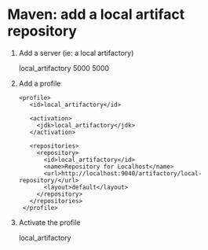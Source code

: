 Maven: add a local artifact repository
======================================
1. Add a server (ie: a local artifactory)

	  <server>
	    <id>local_artifactory</id>
	    <configuration>
	     <httpConfiguration>
	          <put>
	             <readTimeout>5000</readTimeout> <!-- milliseconds -->
	             <connectionTimeout>5000</connectionTimeout> <!-- milliseconds -->
	          </put>
	        </httpConfiguration>
	    </configuration>
	  </server>

2. Add a profile

	   <profile>
	      <id>local_artifactory</id>

	      <activation>
	        <jdk>local_artifactory</jdk>
	      </activation>

	      <repositories>
	        <repository>
	          <id>local_artifactory</id>
	          <name>Repository for Localhost</name>
	          <url>http://localhost:9040/artifactory/local-repository/</url>
	          <layout>default</layout>
	        </repository>
	      </repositories>
	    </profile>

3. Activate the profile

	  <activeProfiles>
	    <activeProfile>local_artifactory</activeProfile>
	  </activeProfiles>